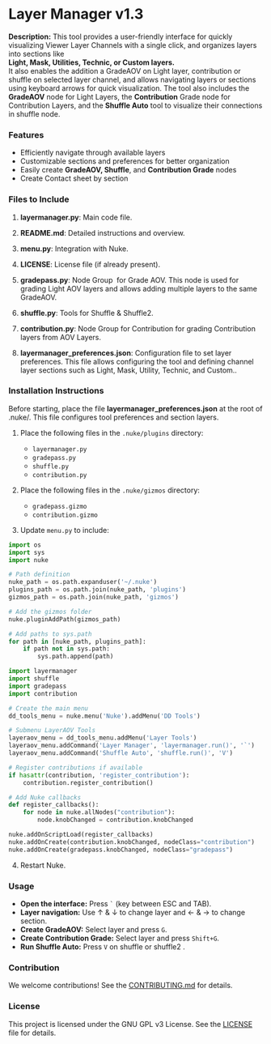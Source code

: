 # Layer Manager v1.3

**Description:** This tool provides a user-friendly interface for quickly visualizing Viewer Layer Channels with a single click, and organizes layers into sections like \
**Light, Mask, Utilities, Technic, or Custom layers.**\
&#x20;It also enables the addition a GradeAOV on Light layer, contribution or shuffle on selected layer channel, and allows navigating layers or sections using keyboard arrows for quick visualization. The tool also includes the **GradeAOV** node for Light Layers, the **Contribution** Grade node for Contribution Layers, and the **Shuffle Auto** tool to visualize their connections in shuffle node.

### Features

- Efficiently navigate through available layers
- Customizable sections and preferences for better organization
- Easily create **GradeAOV, Shuffle**, and **Contribution Grade** nodes
- Create Contact sheet by section



### Files to Include

1. **layermanager.py**: Main code file.

2. **README.md**: Detailed instructions and overview.

3. **menu.py**: Integration with Nuke.

4. **LICENSE**: License file (if already present).

5. **gradepass.py**: Node Group  for Grade AOV. This node is used for grading Light AOV layers and allows adding multiple layers to the same GradeAOV.

6. **shuffle.py**: Tools for Shuffle & Shuffle2.

7. **contribution.py**: Node Group for Contribution for grading Contribution layers from AOV Layers.

8. **layermanager_preferences.json**: Configuration file to set layer preferences. This file allows configuring the tool and defining channel layer sections such as Light, Mask, Utility, Technic, and Custom..

### Installation Instructions

Before starting, place the file **layermanager_preferences.json** at the root of .nuke/. This file configures tool preferences and section layers.


1. Place the following files in the `.nuke/plugins` directory:

   - `layermanager.py`
   - `gradepass.py`
   - `shuffle.py`
   - `contribution.py`

2. Place the following files in the `.nuke/gizmos` directory:

   - `gradepass.gizmo`
   - `contribution.gizmo`

3. Update `menu.py` to include:

```python
import os
import sys
import nuke

# Path definition
nuke_path = os.path.expanduser('~/.nuke')
plugins_path = os.path.join(nuke_path, 'plugins')
gizmos_path = os.path.join(nuke_path, 'gizmos')

# Add the gizmos folder
nuke.pluginAddPath(gizmos_path)

# Add paths to sys.path
for path in [nuke_path, plugins_path]:
    if path not in sys.path:
        sys.path.append(path)

import layermanager
import shuffle
import gradepass
import contribution

# Create the main menu
dd_tools_menu = nuke.menu('Nuke').addMenu('DD Tools')

# Submenu LayerAOV Tools
layeraov_menu = dd_tools_menu.addMenu('Layer Tools')
layeraov_menu.addCommand('Layer Manager', 'layermanager.run()', '`')
layeraov_menu.addCommand('Shuffle Auto', 'shuffle.run()', 'V')

# Register contributions if available
if hasattr(contribution, 'register_contribution'):
    contribution.register_contribution()

# Add Nuke callbacks
def register_callbacks():
    for node in nuke.allNodes("contribution"):
        node.knobChanged = contribution.knobChanged

nuke.addOnScriptLoad(register_callbacks)
nuke.addOnCreate(contribution.knobChanged, nodeClass="contribution")
nuke.addOnCreate(gradepass.knobChanged, nodeClass="gradepass")
```

4. Restart Nuke.

### Usage

- **Open the interface:** Press `` ` `` (key between ESC and TAB).
- **Layer navigation:** Use ↑ & ↓ to change layer and ← & → to change section.
- **Create GradeAOV:** Select layer and press `G`.
- **Create Contribution Grade:** Select layer and press `Shift+G`.
- **Run Shuffle Auto:** Press `V` on shuffle or shuffle2 .

### Contribution

We welcome contributions! See the [CONTRIBUTING.md](CONTRIBUTING.md) for details.

### License

This project is licensed under the GNU GPL v3 License. See the [LICENSE](LICENSE) file for details.

##

